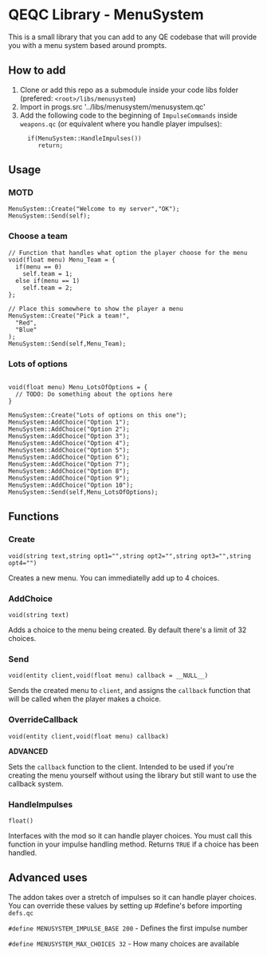 # QEQC Library - MenuSystem
This is a small library that you can add to any QE codebase that will provide you with a menu system based around prompts.

## How to add
1. Clone or add this repo as a submodule inside your code libs folder (prefered: `<root>/libs/menusystem`)
2. Import in progs.src '../libs/menusystem/menusystem.qc'
3. Add the following code to the beginning of `ImpulseCommands` inside `weapons.qc` (or equivalent where you handle player impulses):
   ```quakec
     if(MenuSystem::HandleImpulses())
        return;
   ```

## Usage
### MOTD
```quakec
MenuSystem::Create("Welcome to my server","OK");
MenuSystem::Send(self);
```

### Choose a team
```
// Function that handles what option the player choose for the menu
void(float menu) Menu_Team = {
  if(menu == 0)
    self.team = 1;
  else if(menu == 1)
    self.team = 2;
};

// Place this somewhere to show the player a menu
MenuSystem::Create("Pick a team!",
  "Red",
  "Blue"
);
MenuSystem::Send(self,Menu_Team);
```

### Lots of options
```quakec

void(float menu) Menu_LotsOfOptions = {
  // TODO: Do something about the options here
}

MenuSystem::Create("Lots of options on this one");
MenuSystem::AddChoice("Option 1");
MenuSystem::AddChoice("Option 2");
MenuSystem::AddChoice("Option 3");
MenuSystem::AddChoice("Option 4");
MenuSystem::AddChoice("Option 5");
MenuSystem::AddChoice("Option 6");
MenuSystem::AddChoice("Option 7");
MenuSystem::AddChoice("Option 8");
MenuSystem::AddChoice("Option 9");
MenuSystem::AddChoice("Option 10");
MenuSystem::Send(self,Menu_LotsOfOptions);
```

## Functions
### Create
`void(string text,string opt1="",string opt2="",string opt3="",string opt4="")`

Creates a new menu. You can immediatelly add up to 4 choices.

### AddChoice
`void(string text)`

Adds a choice to the menu being created. By default there's a limit of 32 choices.

### Send
`void(entity client,void(float menu) callback = __NULL__)`

Sends the created menu to `client`, and assigns the `callback` function that will be called when the player makes a choice.

### OverrideCallback
`void(entity client,void(float menu) callback)`

**ADVANCED**

Sets the `callback` function to the client. Intended to be used if you're creating the menu yourself without using the library but still want to use the callback system.

### HandleImpulses
`float()`

Interfaces with the mod so it can handle player choices. You must call this function in your impulse handling method. Returns `TRUE` if a choice has been handled.

## Advanced uses

The addon takes over a stretch of impulses so it can handle player choices. You can override these values by setting up #define's before importing `defs.qc`

`#define MENUSYSTEM_IMPULSE_BASE 200` - Defines the first impulse number

`#define MENUSYSTEM_MAX_CHOICES 32` - How many choices are available
